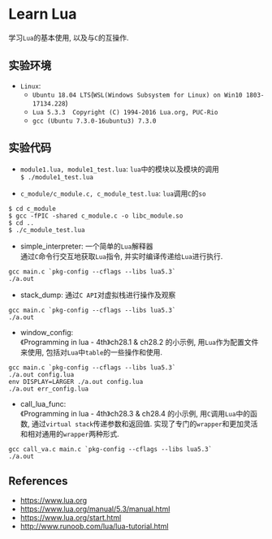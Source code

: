 # Learn Lua
学习`Lua`的基本使用, 以及与`C`的互操作.    

## 实验环境
- `Linux`:    
    - `Ubuntu 18.04 LTS`(`WSL(Windows Subsystem for Linux) on Win10 1803-17134.228`)    
    - `Lua 5.3.3  Copyright (C) 1994-2016 Lua.org, PUC-Rio`
    - `gcc (Ubuntu 7.3.0-16ubuntu3) 7.3.0`    

## 实验代码   
- `module1.lua, module1_test.lua`: `lua`中的模块以及模块的调用    
`$ ./module1_test.lua`    

- `c_module/c_module.c, c_module_test.lua`: `lua`调用`C`的`so`    
```
$ cd c_module
$ gcc -fPIC -shared c_module.c -o libc_module.so
$ cd ..
$ ./c_module_test.lua
```

- simple_interpreter: 一个简单的`Lua`解释器    
通过`C`命令行交互地获取`Lua`指令, 并实时编译传递给`Lua`进行执行.    
```
gcc main.c `pkg-config --cflags --libs lua5.3`
./a.out
```

- stack_dump: 通过`C API`对虚拟栈进行操作及观察    
```
gcc main.c `pkg-config --cflags --libs lua5.3`
./a.out
```

- window_config:     
《Programming in lua - 4th》ch28.1 & ch28.2 的小示例, 用`Lua`作为配置文件来使用, 包括对`Lua`中`table`的一些操作和使用.    
```
gcc main.c `pkg-config --cflags --libs lua5.3`
./a.out config.lua
env DISPLAY=LARGER ./a.out config.lua
./a.out err_config.lua
```

- call_lua_func:    
《Programming in lua - 4th》ch28.3 & ch28.4 的小示例, 用`C`调用`Lua`中的函数, 通过`virtual stack`传递参数和返回值. 实现了专门的`wrapper`和更加灵活和相对通用的`wrapper`两种形式.     
```
gcc call_va.c main.c `pkg-config --cflags --libs lua5.3`
./a.out
```

## References
- https://www.lua.org
- https://www.lua.org/manual/5.3/manual.html
- https://www.lua.org/start.html
- http://www.runoob.com/lua/lua-tutorial.html

